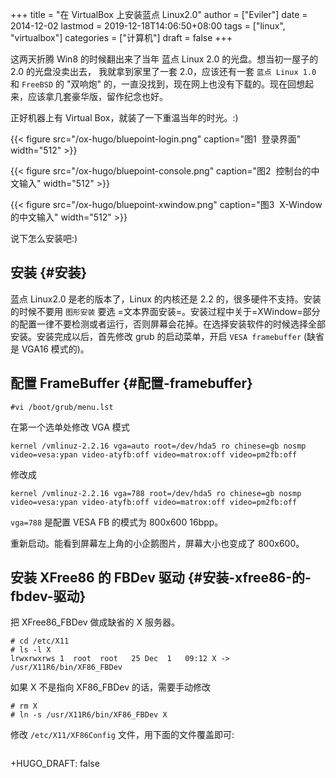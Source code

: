 +++
title = "在 VirtualBox 上安装蓝点 Linux2.0"
author = ["Eviler"]
date = 2014-12-02
lastmod = 2019-12-18T14:06:50+08:00
tags = ["linux", "virtualbox"]
categories = ["计算机"]
draft = false
+++

这两天折腾 Win8 的时候翻出来了当年 蓝点 Linux 2.0 的光盘。想当初一屋子的
2.0 的光盘没卖出去， 我就拿到家里了一套 2.0，应该还有一套 `蓝点 Linux 1.0`
和 `FreeBSD` 的 "双响炮" 的，一直没找到，现在网上也没有下载的。现在回想起来，应该拿几套豪华版，留作纪念也好。

<!--more-->

正好机器上有 Virtual Box，就装了一下重温当年的时光。:)

{{< figure src="/ox-hugo/bluepoint-login.png" caption="&#22270;1&nbsp; 登录界面" width="512" >}}

{{< figure src="/ox-hugo/bluepoint-console.png" caption="&#22270;2&nbsp; 控制台的中文输入" width="512" >}}

{{< figure src="/ox-hugo/bluepoint-xwindow.png" caption="&#22270;3&nbsp; X-Window 的中文输入" width="512" >}}

说下怎么安装吧:)


## 安装 {#安装}

蓝点 Linux2.0 是老的版本了，Linux 的内核还是 2.2 的，很多硬件不支持。安装的时候不要用 `图形安装`
要选 =文本界面安装=。安装过程中关于=XWindow=部分的配置一律不要检测或者运行，否则屏幕会花掉。在选择安装软件的时候选择全部安装。安装完成以后，首先修改 grub
的启动菜单，开启 `VESA framebuffer` (缺省是 VGA16 模式的)。


## 配置 FrameBuffer {#配置-framebuffer}

```text
#vi /boot/grub/menu.lst
```

在第一个选单处修改 VGA 模式

```text
kernel /vmlinuz-2.2.16 vga=auto root=/dev/hda5 ro chinese=gb nosmp video=vesa:ypan video-atyfb:off video=matrox:off video=pm2fb:off
```

修改成

```text
kernel /vmlinuz-2.2.16 vga=788 root=/dev/hda5 ro chinese=gb nosmp video=vesa:ypan video-atyfb:off video=matrox:off video=pm2fb:off
```

`vga=788` 是配置 VESA FB 的模式为 800x600 16bpp。

重新启动。能看到屏幕左上角的小企鹅图片，屏幕大小也变成了 800x600。


## 安装 XFree86 的 FBDev 驱动 {#安装-xfree86-的-fbdev-驱动}

把 XFree86\_FBDev 做成缺省的 X 服务器。

```text
# cd /etc/X11
# ls -l X
lrwxrwxrws 1  root  root   25 Dec  1   09:12 X -> /usr/X11R6/bin/XF86_FBDev
```

如果 X 不是指向 XF86\_FBDev 的话，需要手动修改

```text
# rm X
# ln -s /usr/X11R6/bin/XF86_FBDev X
```

修改 `/etc/X11/XF86Config` 文件，用下面的文件覆盖即可:

```text

```

+HUGO\_DRAFT: false
